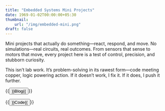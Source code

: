 ```yaml
---
title: "Embedded Systems Mini Projects"
date: 1969-01-02T00:00:00+05:30
thumbnail:
    url: "/img/embedded-mini.png"
draft: false
---
```


Mini projects that actually do something—react, respond, and move. No simulations—real circuits, real outcomes. From sensors that sense to motors that move, every project here is a test of control, precision, and stubborn curiosity.

This isn’t lab work. It’s problem-solving in its rawest form—code meeting copper, logic powering action. If it doesn’t work, I fix it. If it does, I push it further.

{{<button href="/blog/projects/embedded_mini" color="success">}}Blog{{</button>}}

{{<button href="https://github.com/yashnarang000/embedded-mini-projects/" color="danger">}}Code{{</button>}}
